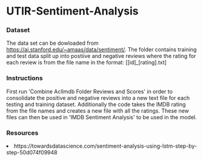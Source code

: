 # UTIR-Sentiment-Analysis

### Dataset
The data set can be dowloaded from https://ai.stanford.edu/~amaas/data/sentiment/.
The folder contains training and test data split up into postiive and negative reviews where the rating for each review is from the file name in the format:
[[id]_[rating].txt]

### Instructions
First run 'Combine AclImdb Folder Reviews and Scores' in order to consolidate the positive and negative reviews into a new text file for each testing and training dataset. Additionally the code takes the IMDB rating from the file names and creates a new file with all the ratings. These new files can then be used in 'IMDB Sentiment Analysis' 
to be used in the model.

### Resources
<li>https://towardsdatascience.com/sentiment-analysis-using-lstm-step-by-step-50d074f09948
